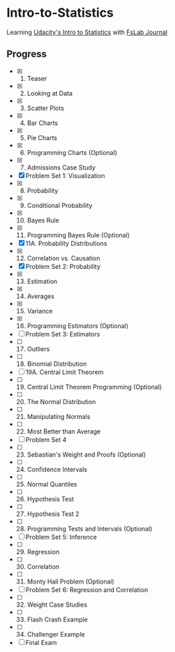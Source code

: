 Intro-to-Statistics
===================

Learning [Udacity's Intro to Statistics](https://www.udacity.com/course/st101) with [FsLab Journal]( http://visualstudiogallery.msdn.microsoft.com/45373b36-2a4c-4b6a-b427-93c7a8effddb) 


## Progress

- [X] 1. Teaser
- [X] 2. Looking at Data
- [X] 3. Scatter Plots
- [X] 4. Bar Charts
- [X] 5. Pie Charts
- [X] 6. Programming Charts (Optional)
- [X] 7. Admissions Case Study
- [X] Problem Set 1: Visualization
- [X] 8. Probability
- [X] 9. Conditional Probability
- [X] 10. Bayes Rule
- [X] 11. Programming Bayes Rule (Optional)
- [X] 11A. Probability Distributions
- [X] 12. Correlation vs. Causation
- [X] Problem Set 2: Probability
- [X] 13. Estimation
- [X] 14. Averages
- [X] 15. Variance
- [X] 16. Programming Estimators (Optional)
- [ ] Problem Set 3: Estimators
- [ ] 17. Outliers
- [ ] 18. Binomial Distribution
- [ ] 19A. Central Limit Theorem
- [ ] 19. Central Limit Theorem Programming (Optional)
- [ ] 20. The Normal Distribution
- [ ] 21. Manipulating Normals
- [ ] 22. Most Better than Average
- [ ] Problem Set 4
- [ ] 23. Sebastian's Weight and Proofs (Optional)
- [ ] 24. Confidence Intervals
- [ ] 25. Normal Quantiles
- [ ] 26. Hypothesis Test
- [ ] 27. Hypothesis Test 2
- [ ] 28. Programming Tests and Intervals (Optional)
- [ ] Problem Set 5: Inference
- [ ] 29. Regression
- [ ] 30. Correlation
- [ ] 31. Monty Hall Problem (Optional)
- [ ] Problem Set 6: Regression and Correlation
- [ ] 32. Weight Case Studies
- [ ] 33. Flash Crash Example
- [ ] 34. Challenger Example
- [ ] Final Exam
